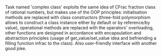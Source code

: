 Task named 'complex class' exploits the same idea of CFrac fraction class of rational numbers, but makes use of the OOP principles: initialisation methods are replaced with class constructors (three-fold polymorphism allows to construct a class instance either by default or by reference/by value), operational methods are replaced with the operators' overloading, other functions are designed in accordance with encapsulation and abstraction principles (usage of get_value/set_value idea and befriending a filling function infrac to the class). Also user-friendly interface with another good joke.
